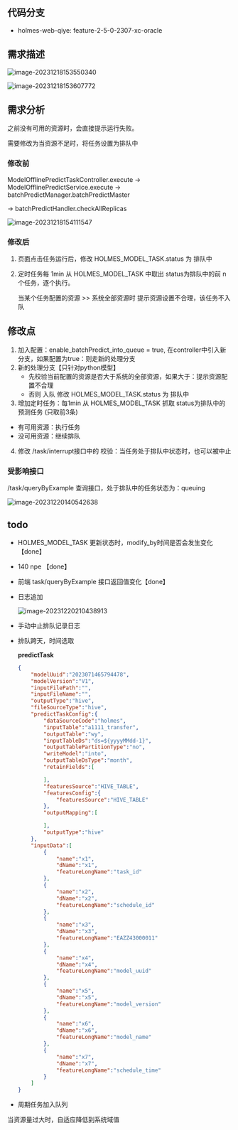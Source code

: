 ## 代码分支

- holmes-web-qiye: feature-2-5-0-2307-xc-oracle

## 需求描述

![image-20231218153550340](./批量预测任务排队.assets/image-20231218153550340.png)

![image-20231218153607772](./批量预测任务排队.assets/image-20231218153607772.png)

## 需求分析

之前没有可用的资源时，会直接提示运行失败。

需要修改为当资源不足时，将任务设置为排队中

### 修改前

ModelOfflinePredictTaskController.execute -> ModelOfflinePredictService.execute -> batchPredictManager.batchPredictMaster

-> batchPredictHandler.checkAllReplicas

![image-20231218154111547](./批量预测任务排队.assets/image-20231218154111547.png)

### 修改后

1. 页面点击任务运行后，修改  HOLMES_MODEL_TASK.status 为 排队中

2. 定时任务每 1min 从 HOLMES_MODEL_TASK 中取出 status为排队中的前 n个任务，逐个执行。

	当某个任务配置的资源 >> 系统全部资源时 提示资源设置不合理，该任务不入队

## 修改点

1. 加入配置：enable_batchPredict_into_queue = true, 在controller中引入新分支，如果配置为true：则走新的处理分支
2. 新的处理分支【只针对python模型】
	* 先校验当前配置的资源是否大于系统的全部资源，如果大于：提示资源配置不合理
	* 否则 入队 修改 HOLMES_MODEL_TASK.status 为 排队中
3. 增加定时任务：每1min 从 HOLMES_MODEL_TASK 抓取 status为排队中的预测任务 (只取前3条)
  * 有可用资源：执行任务
  * 没可用资源：继续排队
4. 修改 /task/interrupt接口中的 校验：当任务处于排队中状态时，也可以被中止

### 受影响接口

/task/queryByExample 查询接口，处于排队中的任务状态为：queuing

![image-20231220140542638](./批量预测任务排队.assets/image-20231220140542638.png)

## todo

* HOLMES_MODEL_TASK 更新状态时，modify_by时间是否会发生变化 【done】

* 140 npe 【done】

* 前端 task/queryByExample 接口返回值变化【done】

* 日志追加

	![image-20231220210438913](./批量预测任务排队.assets/image-20231220210438913.png)

* 手动中止排队记录日志

* 排队跨天，时间选取

	**predictTask**

	```json
	{
	    "modelUuid":"2023071465794478",
	    "modelVersion":"V1",
	    "inputFilePath":"",
	    "inputFileName":"",
	    "outputType":"hive",
	    "fileSourceType":"hive",
	    "predictTaskConfig":{
	        "dataSourceCode":"holmes",
	        "inputTable":"a1111_transfer",
	        "outputTable":"wy",
	        "inputTableDs":"ds=${yyyyMMdd-1}",
	        "outputTablePartitionType":"no",
	        "writeModel":"into",
	        "outputTableDsType":"month",
	        "retainFields":[
	
	        ],
	        "featuresSource":"HIVE_TABLE",
	        "featuresConfig":{
	            "featuresSource":"HIVE_TABLE"
	        },
	        "outputMapping":[
	
	        ],
	        "outputType":"hive"
	    },
	    "inputData":[
	        {
	            "name":"x1",
	            "dName":"x1",
	            "featureLongName":"task_id"
	        },
	        {
	            "name":"x2",
	            "dName":"x2",
	            "featureLongName":"schedule_id"
	        },
	        {
	            "name":"x3",
	            "dName":"x3",
	            "featureLongName":"EAZZ43000011"
	        },
	        {
	            "name":"x4",
	            "dName":"x4",
	            "featureLongName":"model_uuid"
	        },
	        {
	            "name":"x5",
	            "dName":"x5",
	            "featureLongName":"model_version"
	        },
	        {
	            "name":"x6",
	            "dName":"x6",
	            "featureLongName":"model_name"
	        },
	        {
	            "name":"x7",
	            "dName":"x7",
	            "featureLongName":"schedule_time"
	        }
	    ]
	}
	```

	

* 周期任务加入队列

当资源量过大时，自适应降低到系统域值

